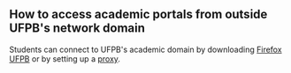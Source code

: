 ## How to access academic portals from outside UFPB's network domain

Students can connect to UFPB's academic domain by downloading [Firefox UFPB](http://www.nti.ufpb.br/proxyufpb/firefox_ufpb.html) or by setting up a [proxy](http://www.nti.ufpb.br/proxyufpb/alterar_config_proxy_Linux.pdf).
